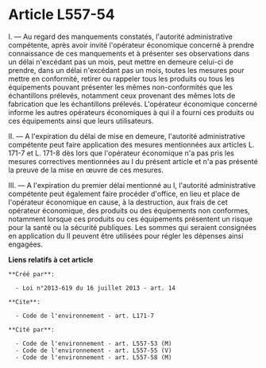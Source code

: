 # Article L557-54

I. ― Au regard des manquements constatés, l'autorité administrative compétente, après avoir invité l'opérateur économique
concerné à prendre connaissance de ces manquements et à présenter ses observations dans un délai n'excédant pas un mois, peut
mettre en demeure celui-ci de prendre, dans un délai n'excédant pas un mois, toutes les mesures pour mettre en conformité,
retirer ou rappeler tous les produits ou tous les équipements pouvant présenter les mêmes non-conformités que les
échantillons prélevés, notamment ceux provenant des mêmes lots de fabrication que les échantillons prélevés. L'opérateur
économique concerné informe les autres opérateurs économiques à qui il a fourni ces produits ou ces équipements ainsi que
leurs utilisateurs. 

II. ― A l'expiration du délai de mise en demeure, l'autorité administrative compétente peut faire application des mesures
mentionnées aux articles L. 171-7 et L. 171-8 dès lors que l'opérateur économique n'a pas pris les mesures correctives
mentionnées au I du présent article et n'a pas présenté la preuve de la mise en œuvre de ces mesures. 

III. ― A l'expiration du premier délai mentionné au I, l'autorité administrative compétente peut également faire procéder
d'office, en lieu et place de l'opérateur économique en cause, à la destruction, aux frais de cet opérateur économique, des
produits ou des équipements non conformes, notamment lorsque ces produits ou ces équipements présentent un risque pour la
santé ou la sécurité publiques. Les sommes qui seraient consignées en application du II peuvent être utilisées pour régler
les dépenses ainsi engagées.

**Liens relatifs à cet article**

	**Créé par**:

	  - Loi n°2013-619 du 16 juillet 2013 - art. 14

	**Cite**:

	  - Code de l'environnement - art. L171-7

	**Cité par**:

	  - Code de l'environnement - art. L557-53 (M)
	  - Code de l'environnement - art. L557-55 (V)
	  - Code de l'environnement - art. L557-58 (M)
